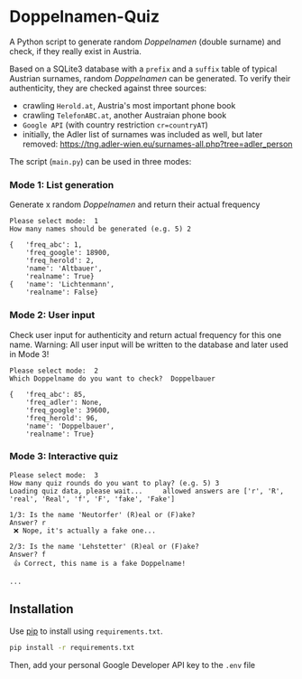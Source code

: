 # Doppelnamen-Quiz

A Python script to generate random _Doppelnamen_ (double surname) and check, if they really exist in Austria.

Based on a SQLite3 database with a `prefix` and a `suffix` table of typical Austrian surnames, random _Doppelnamen_ 
can be generated. To verify their authenticity, they are checked against three sources:
- crawling `Herold.at`, Austria's most important phone book
- crawling `TelefonABC.at`, another Austraian phone book
- `Google API` (with country restriction `cr=countryAT`)
- initially, the Adler list of surnames was included as well, but later removed: https://tng.adler-wien.eu/surnames-all.php?tree=adler_person

The script (`main.py`) can be used in three modes: 

### Mode 1: List generation
Generate x random _Doppelnamen_ and return their actual frequency

```pycon
Please select mode:  1
How many names should be generated (e.g. 5) 2

{   'freq_abc': 1,
    'freq_google': 18900,
    'freq_herold': 2,
    'name': 'Altbauer',
    'realname': True}
{   'name': 'Lichtenmann', 
    'realname': False}
```

### Mode 2: User input
Check user input for authenticity and return actual frequency for this one name. 
Warning: All user input will be written to the database and later used in Mode 3!

```pycon
Please select mode:  2
Which Doppelname do you want to check?  Doppelbauer

{   'freq_abc': 85,
    'freq_adler': None,
    'freq_google': 39600,
    'freq_herold': 96,
    'name': 'Doppelbauer',
    'realname': True}
```

### Mode 3: Interactive quiz

```pycon
Please select mode:  3
How many quiz rounds do you want to play? (e.g. 5) 3
Loading quiz data, please wait...     allowed answers are ['r', 'R', 'real', 'Real', 'f', 'F', 'fake', 'Fake']

1/3: Is the name 'Neutorfer' (R)eal or (F)ake? 
Answer? r
 ❌ Nope, it's actually a fake one... 

2/3: Is the name 'Lehstetter' (R)eal or (F)ake? 
Answer? f
 👍 Correct, this name is a fake Doppelname! 

...
```

## Installation
Use [pip](https://pip.pypa.io/en/stable/) to install using `requirements.txt`.

```bash
pip install -r requirements.txt
```
Then, add your personal Google Developer API key to the `.env` file